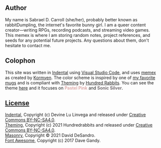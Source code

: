 ## Author

My name is Sabrael D. Carroll (she/her), probably better known as rabbitDumpling, the internet's favorite bunny girl. I am a queer content creator—writing RPGs, recording podcasts, and streaming video games. This memex is where I am storing random notes, project references, and seeds for any potential future projects. Any questions about them, don't hesitate to contact me.

## Colophon

This site was written in [Indental][indent] using [Visual Studio Code][vscode], and uses [memex][memex] as created by [Kormyen][Kormyen]. The color scheme is inspired by one of [my favorite mugs][mug] and is compliant with [Theming][theme] by [Hundred Rabbits][100rabbits]. You can see the theme [here](asset/mediocre.svg) and it focuses on <span style="color:#DBAAA9;">**Pastel Pink**</span> and <span style="color:#746D71;">**Sonic Silver**</span>.

## [License](LICENSE)

[Indental][indent], Copyright (c) Devine Lu Linvega and released under [Creative Commons BY-NC-SA4.0][BY-NC-SA4.0].  
[Theming][theme], Copyright (c) 2021 Hundredrabbits and released under [Creative Commons BY-NC-SA4.0][BY-NC-SA4.0].  
[Masonry](https://masonry.desandro.com/), Copyright © 2021 David DeSandro.  
[Font Awesome](http://fontawesome.io/), Copyright (c) 2017 Dave Gandy.  

[memex]: https://kormyen.github.io/memex/
[indent]: https://wiki.xxiivv.com/#indental
[vscode]: https://code.visualstudio.com/
[Kormyen]: https://kormyen.github.io/memex/
[mug]: assets/images/mug.png
[theme]: https://github.com/hundredrabbits/Themes
[100rabbits]: https://github.com/hundredrabbits/
[BY-NC-SA4.0]: https://creativecommons.org/licenses/by-nc-sa/4.0/